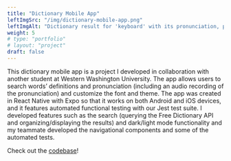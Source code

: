 ```yaml
---
title: "Dictionary Mobile App"
leftImgSrc: "/img/dictionary-mobile-app.png"
leftImgAlt: "Dictionary result for 'keyboard' with its pronunciation, part of speech: noun & meanings."
weight: 5
# type: "portfolio"
# layout: "project"
draft: false
---
```


This dictionary mobile app is a project I developed in collaboration with another student at Western Washington University. The app allows users to search words’ definitions and pronunciation (including an audio recording of the pronunciation) and customize the font and theme. The app was created in React Native with Expo so that it works on both Android and iOS devices, and it features automated functional testing with our Jest test suite. I developed features such as the search (querying the Free Dictionary API and organizing/displaying the results) and dark/light mode functionality and my teammate developed the navigational components and some of the automated tests.

Check out the [codebase](https://github.com/kmxtaylor/dictionary)!

